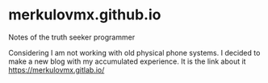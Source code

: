 # merkulovmx.github.io

Notes of the truth seeker programmer

Considering I am not working with old physical phone systems. 
I decided to make a new blog with my accumulated experience.
It is the link about it https://merkulovmx.gitlab.io/
